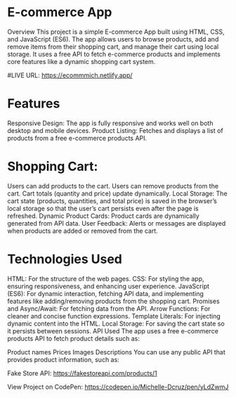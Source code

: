 # E-commerce App
Overview
This project is a simple E-commerce App built using HTML, CSS, and JavaScript (ES6). The app allows users to browse products, add and remove items from their shopping cart, and manage their cart using local storage. It uses a free API to fetch e-commerce products and implements core features like a dynamic shopping cart system.

#LIVE URL: https://ecommmich.netlify.app/

# Features
Responsive Design: The app is fully responsive and works well on both desktop and mobile devices.
Product Listing: Fetches and displays a list of products from a free e-commerce products API.

# Shopping Cart:
Users can add products to the cart.
Users can remove products from the cart.
Cart totals (quantity and price) update dynamically.
Local Storage: The cart state (products, quantities, and total price) is saved in the browser’s local storage so that the user’s cart persists even after the page is refreshed.
Dynamic Product Cards: Product cards are dynamically generated from API data.
User Feedback: Alerts or messages are displayed when products are added or removed from the cart.


# Technologies Used
HTML: For the structure of the web pages.
CSS: For styling the app, ensuring responsiveness, and enhancing user experience.
JavaScript (ES6): For dynamic interaction, fetching API data, and implementing features like adding/removing products from the shopping cart.
Promises and Async/Await: For fetching data from the API.
Arrow Functions: For cleaner and concise function expressions.
Template Literals: For injecting dynamic content into the HTML.
Local Storage: For saving the cart state so it persists between sessions.
API Used
The app uses a free e-commerce products API to fetch product details such as:

Product names
Prices
Images
Descriptions
You can use any public API that provides product information, such as:

Fake Store API: https://fakestoreapi.com/products/1

View Project on CodePen: https://codepen.io/Michelle-Dcruz/pen/yLdZwmJ

